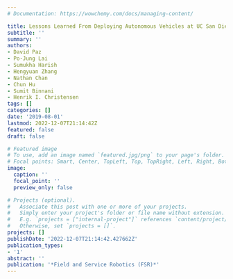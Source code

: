 ```yaml
---
# Documentation: https://wowchemy.com/docs/managing-content/

title: Lessons Learned From Deploying Autonomous Vehicles at UC San Diego
subtitle: ''
summary: ''
authors:
- David Paz
- Po-Jung Lai
- Sumukha Harish
- Hengyuan Zhang
- Nathan Chan
- Chun Hu
- Sumit Binnani
- Henrik I. Christensen
tags: []
categories: []
date: '2019-08-01'
lastmod: 2022-12-07T21:14:42Z
featured: false
draft: false

# Featured image
# To use, add an image named `featured.jpg/png` to your page's folder.
# Focal points: Smart, Center, TopLeft, Top, TopRight, Left, Right, BottomLeft, Bottom, BottomRight.
image:
  caption: ''
  focal_point: ''
  preview_only: false

# Projects (optional).
#   Associate this post with one or more of your projects.
#   Simply enter your project's folder or file name without extension.
#   E.g. `projects = ["internal-project"]` references `content/project/deep-learning/index.md`.
#   Otherwise, set `projects = []`.
projects: []
publishDate: '2022-12-07T21:14:42.427662Z'
publication_types:
- '1'
abstract: ''
publication: '*Field and Service Robotics (FSR)*'
---
```

